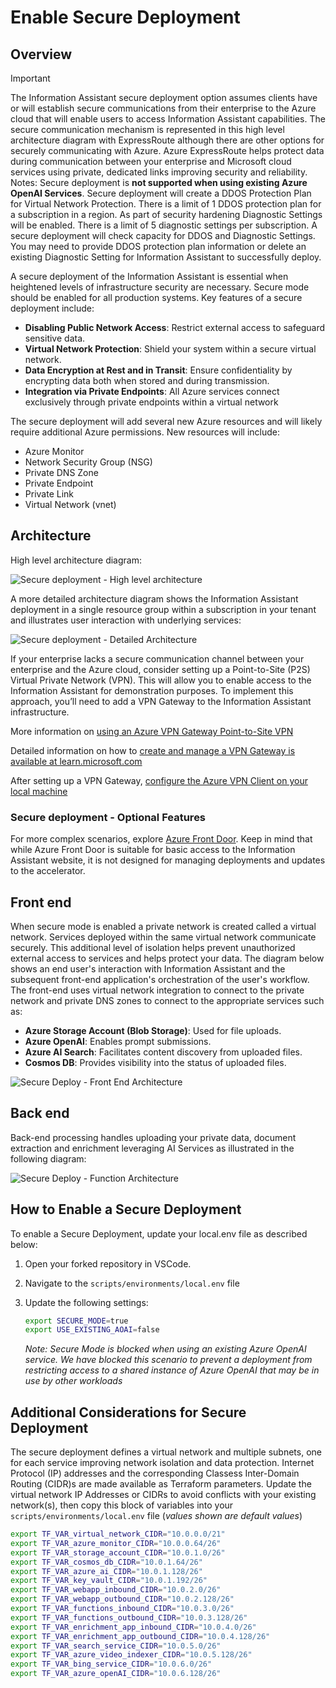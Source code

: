 # Enable Secure Deployment

## Overview

> [!IMPORTANT]  
> The Information Assistant secure deployment option assumes clients have or will establish secure communications from their enterprise to the Azure cloud that will enable users to access Information Assistant capabilities. The secure communication mechanism is represented in this high level architecture diagram with ExpressRoute although there are other options for securely communicating with Azure. Azure ExpressRoute helps protect data during communication between your enterprise and Microsoft cloud services using private, dedicated links improving security and reliability.
Notes: Secure deployment is __not supported when using existing Azure OpenAI Services__. Secure deployment will create a DDOS Protection Plan for Virtual Network Protection. There is a limit of 1 DDOS protection plan for a subscription in a region. As part of security hardening Diagnostic Settings will be enabled. There is a limit of 5 diagnostic settings per subscription. A secure deployment will check capacity for DDOS and Diagnostic Settings. You may need to provide DDOS protection plan information or delete an existing Diagnostic Setting for Information Assistant to successfully deploy.

A secure deployment of the Information Assistant is essential when heightened levels of infrastructure security are necessary. Secure mode should be enabled for all production systems. Key features of a secure deployment include:

* __Disabling Public Network Access__: Restrict external access to safeguard sensitive data.
* __Virtual Network Protection__: Shield your system within a secure virtual network.
* __Data Encryption at Rest and in Transit__: Ensure confidentiality by encrypting data both when stored and during transmission.
* __Integration via Private Endpoints__: All Azure services connect exclusively through private endpoints within a virtual network

The secure deployment will add several new Azure resources and will likely require additional Azure permissions. New resources will include:

* Azure Monitor
* Network Security Group (NSG)
* Private DNS Zone
* Private Endpoint
* Private Link
* Virtual Network (vnet)

## Architecture

High level architecture diagram:

![Secure deployment - High level architecture](../images/secure-deploy-high-level-architecture.png)

A more detailed architecture diagram shows the Information Assistant deployment in a single resource group within a subscription in your tenant and illustrates user interaction with underlying services:

![Secure deployment - Detailed Architecture](../images/secure-deploy-detailed-architecture.png)

If your enterprise lacks a secure communication channel between your enterprise and the Azure cloud, consider setting up a Point-to-Site (P2S) Virtual Private Network (VPN). This will allow you to enable access to the Information Assistant for demonstration purposes. To implement this approach, you’ll need to add a VPN Gateway to the Information Assistant infrastructure.

More information on [using an Azure VPN Gateway Point-to-Site VPN](https://learn.microsoft.com/en-us/azure/vpn-gateway/work-remotely-support)

Detailed information on how to [create and manage a VPN Gateway is available at learn.microsoft.com](https://learn.microsoft.com/en-us/azure/vpn-gateway/tutorial-create-gateway-portal)

After setting up a VPN Gateway, [configure the Azure VPN Client on your local machine](https://learn.microsoft.com/en-us/azure/vpn-gateway/openvpn-azure-ad-client)

### Secure deployment - Optional Features

For more complex scenarios, explore [Azure Front Door](https://learn.microsoft.com/en-us/azure/frontdoor/). Keep in mind that while Azure Front Door is suitable for basic access to the Information Assistant website, it is not designed for managing deployments and updates to the accelerator.

## Front end

When secure mode is enabled a private network is created called a virtual network. Services deployed within the same virtual network communicate securely. This additional level of isolation helps prevent unauthorized external access to services and helps protect your data. The diagram below shows an end user's interaction with Information Assistant and the subsequent front-end application's orchestration of the user's workflow. The front-end uses virtual network integration to connect to the private network and private DNS zones to connect to the appropriate services such as:

* __Azure Storage Account (Blob Storage)__: Used for file uploads.
* __Azure OpenAI__: Enables prompt submissions.
* __Azure AI Search__: Facilitates content discovery from uploaded files.
* __Cosmos DB__: Provides visibility into the status of uploaded files.

![Secure Deploy - Front End Architecture](../images/secure-deploy-frontend-detail.png)

## Back end

Back-end processing handles uploading your private data, document extraction and enrichment leveraging AI Services as illustrated in the following diagram:

![Secure Deploy - Function Architecture](../images/secure-deploy-function-detail.png)

## How to Enable a Secure Deployment

To enable a Secure Deployment, update your local.env file as described below:

1. Open your forked repository in VSCode.
2. Navigate to the `scripts/environments/local.env` file
3. Update the following settings:

   ```bash
   export SECURE_MODE=true
   export USE_EXISTING_AOAI=false
   ```

   *Note: Secure Mode is blocked when using an existing Azure OpenAI service. We have blocked this scenario to prevent a deployment from restricting access to a shared instance of Azure OpenAI that may be in use by other workloads*

## Additional Considerations for Secure Deployment

The secure deployment defines a virtual network and multiple subnets, one for each service improving network isolation and data protection. Internet Protocol (IP) addresses and the corresponding Classess Inter-Domain Routing (CIDR)s are made available as Terraform parameters. Update the virtual network IP Addresses or CIDRs to avoid conflicts with your existing network(s), then copy this block of variables into your `scripts/environments/local.env` file (*values shown are default values*)

```bash
export TF_VAR_virtual_network_CIDR="10.0.0.0/21"
export TF_VAR_azure_monitor_CIDR="10.0.0.64/26"
export TF_VAR_storage_account_CIDR="10.0.1.0/26"
export TF_VAR_cosmos_db_CIDR="10.0.1.64/26"
export TF_VAR_azure_ai_CIDR="10.0.1.128/26"
export TF_VAR_key_vault_CIDR="10.0.1.192/26"
export TF_VAR_webapp_inbound_CIDR="10.0.2.0/26"
export TF_VAR_webapp_outbound_CIDR="10.0.2.128/26"
export TF_VAR_functions_inbound_CIDR="10.0.3.0/26"
export TF_VAR_functions_outbound_CIDR="10.0.3.128/26"
export TF_VAR_enrichment_app_inbound_CIDR="10.0.4.0/26"
export TF_VAR_enrichment_app_outbound_CIDR="10.0.4.128/26"
export TF_VAR_search_service_CIDR="10.0.5.0/26"
export TF_VAR_azure_video_indexer_CIDR="10.0.5.128/26"
export TF_VAR_bing_service_CIDR="10.0.6.0/26"
export TF_VAR_azure_openAI_CIDR="10.0.6.128/26"
```
